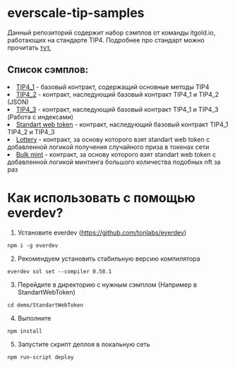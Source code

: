 # everscale-tip-samples

Данный репозиторий содержит набор сэмплов от команды itgold.io, работающих на стандарте TIP4. Подробнее про стандарт можно прочитать <a href="https://github.com/nftalliance/docs/blob/main/src/standard/TIP-4">тут.</a>

<h2>Список сэмплов:</h2>
  <li><a href="/demo/TIP4_1">TIP4_1</a> - базовый контракт, содержащий основные методы TIP4</li>
  <li><a href="/demo/TIP4_2">TIP4_2</a> - контракт, наследующий базовый контракт TIP4_1 и TIP4_2 (JSON)</li>
  <li><a href="/demo/TIP4_3">TIP4_3</a> - контракт, наследующий базовый контракт TIP4_1 и TIP4_3 (Работа с индексами)</li>
  <li><a href="/demo/StandartWebToken">Standart web token</a> - контракт, наследующий базовый контракт TIP4_1 TIP4_2 и TIP4_3</li>
  <li><a href="/demo/Lottery">Lottery</a> - контракт, за основу которого взят standart web token с добавленной логикой получения случайного приза в токенах сети</li>
  <li><a href="/demo/BulkMint">Bulk mint</a> - контракт, за основу которого взят standart web token с добавленной логикой минтинга большого количества подобных nft за раз </li>
</ol>

<h1>Как использовать с помощью everdev?</h1>

1. Установите everdev (https://github.com/tonlabs/everdev)

`npm i -g everdev`

2. Рекомендуем установить стабильную версию компилятора
   
`everdev sol set --compiler 0.58.1`

3. Перейдите в директорию с нужным сэмплом (Например в StandartWebToken)
   
`cd demo/StandartWebToken`

4. Выполните
   
`npm install`

5. Запустите скрипт деплоя в локальную сеть
   
`npm run-script deploy`
